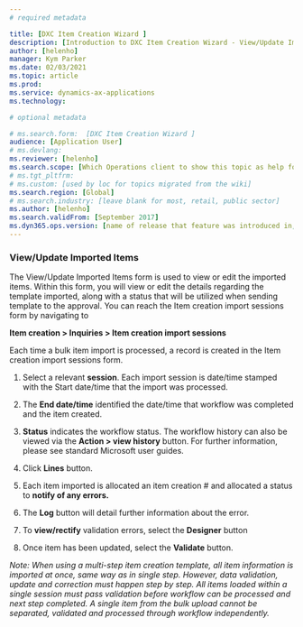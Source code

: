 ```yaml
---
# required metadata

title: [DXC Item Creation Wizard ]
description: [Introduction to DXC Item Creation Wizard - View/Update Imported Items  ]
author: [helenho]
manager: Kym Parker
ms.date: 02/03/2021
ms.topic: article
ms.prod: 
ms.service: dynamics-ax-applications
ms.technology: 

# optional metadata

# ms.search.form:  [DXC Item Creation Wizard ]
audience: [Application User]
# ms.devlang: 
ms.reviewer: [helenho]
ms.search.scope: [Which Operations client to show this topic as help for, to be set by content strategist, see list here: https://microsoft.sharepoint.com/teams/DynDoc/_layouts/15/WopiFrame.aspx?sourcedoc={23419e1c-eb64-42e9-aa9b-79875b428718}&action=edit&wd=target%28Core%20Dynamics%20AX%20CP%20requirements%2Eone%7C4CC185C0%2DEFAA%2D42CD%2D94B9%2D8F2A45E7F61A%2FVersions%20list%20for%20docs%20topics%7CC14BE630%2D5151%2D49D6%2D8305%2D554B5084593C%2F%29]
# ms.tgt_pltfrm: 
# ms.custom: [used by loc for topics migrated from the wiki]
ms.search.region: [Global]
# ms.search.industry: [leave blank for most, retail, public sector]
ms.author: [helenho]
ms.search.validFrom: [September 2017]
ms.dyn365.ops.version: [name of release that feature was introduced in, see list here: https://microsoft.sharepoint.com/teams/DynDoc/_layouts/15/WopiFrame.aspx?sourcedoc={23419e1c-eb64-42e9-aa9b-79875b428718}&action=edit&wd=target%28Core%20Dynamics%20AX%20CP%20requirements%2Eone%7C4CC185C0%2DEFAA%2D42CD%2D94B9%2D8F2A45E7F61A%2FVersions%20list%20for%20docs%20topics%7CC14BE630%2D5151%2D49D6%2D8305%2D554B5084593C%2F%29]
---
```


### View/Update Imported Items

The View/Update Imported Items form is used to view or edit the imported items. 
Within this form, you will view or edit the details regarding the template imported, 
along with a status that will be utilized when sending template to the approval. 
You can reach the Item creation import sessions form by navigating to

**Item creation > Inquiries > Item creation import sessions**

Each time a bulk item import is processed, a record is created in the Item creation import sessions form.

1.	Select a relevant **session**.  Each import session is date/time stamped with the Start date/time that the import was processed.

2.	The **End date/time** identified the date/time that workflow was completed and the item created.

3.	**Status** indicates the workflow status. The workflow history can also be viewed via the **Action > view history** button.  For further information, please see standard Microsoft user guides.

4.	Click **Lines** button. 

5.	Each item imported is allocated an item creation # and allocated a status to **notify of any errors.**

6.	The **Log** button will detail further information about the error.

7.	To **view/rectify** validation errors, select the **Designer** button

8.	Once item has been updated, select the  **Validate** button.

*Note: When using a multi-step item creation template, all item information is imported at once, same way as in single step. However, data validation, update and correction must happen step by step.
All items loaded within a single session must pass validation before workflow can be processed and next step completed. A single item from the bulk upload cannot be separated, validated and processed through workflow independently.*
